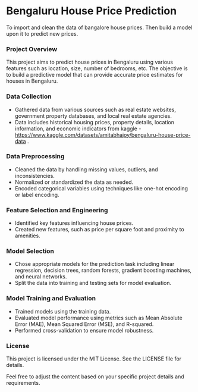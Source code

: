 # Bengaluru House Price Prediction
To import and clean the data of bangalore house prices. Then build a model upon it to predict new prices.

### Project Overview
This project aims to predict house prices in Bengaluru using various features such as location, size, number of bedrooms, etc. The objective is to build a predictive model that can provide accurate price estimates for houses in Bengaluru.

### Data Collection
- Gathered data from various sources such as real estate websites, government property databases, and local real estate agencies.
- Data includes historical housing prices, property details, location information, and economic indicators from kaggle -https://www.kaggle.com/datasets/amitabhajoy/bengaluru-house-price-data .

### Data Preprocessing
- Cleaned the data by handling missing values, outliers, and inconsistencies.
- Normalized or standardized the data as needed.
- Encoded categorical variables using techniques like one-hot encoding or label encoding.

### Feature Selection and Engineering
- Identified key features influencing house prices.
- Created new features, such as price per square foot and proximity to amenities.

### Model Selection
- Chose appropriate models for the prediction task including linear regression, decision trees, random forests, gradient boosting machines, and neural networks.
- Split the data into training and testing sets for model evaluation.

### Model Training and Evaluation
- Trained models using the training data.
- Evaluated model performance using metrics such as Mean Absolute Error (MAE), Mean Squared Error (MSE), and R-squared.
- Performed cross-validation to ensure model robustness.

### License
This project is licensed under the MIT License. See the LICENSE file for details.


Feel free to adjust the content based on your specific project details and requirements.
